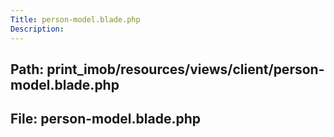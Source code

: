 ```yaml
---
Title: person-model.blade.php
Description:
---
```


## Path: print_imob/resources/views/client/person-model.blade.php
## File: person-model.blade.php
